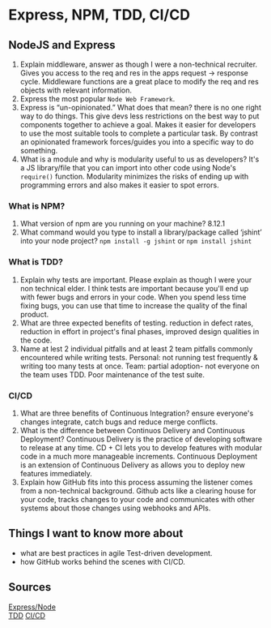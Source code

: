 # Express, NPM, TDD, CI/CD

## NodeJS and Express

1. Explain middleware, answer as though I were a non-technical recruiter. Gives you access to the req and res in the apps request -> response cycle. Middleware functions are a great place to modify the req and res objects with relevant information.
2. Express the most popular `Node Web Framework`.
3. Express is “un-opinionated.” What does that mean? there is no one right way to do things. This give devs less restrictions on the best way to put components together to achieve a goal. Makes it easier for developers to use the most suitable tools to complete a particular task. By contrast an opinionated framework forces/guides you into a specific way to do something.
4. What is a module and why is modularity useful to us as developers? It's a JS library/file that you can import into other code using Node's `require()` function. Modularity minimizes the risks of ending up with programming errors and also makes it easier to spot errors.

### What is NPM?

1. What version of npm are you running on your machine? 8.12.1
2. What command would you type to install a library/package called ‘jshint’ into your node project? `npm install -g jshint` or `npm install jshint`

### What is TDD?

1. Explain why tests are important. Please explain as though I were your non technical elder. I think tests are important because you'll end up with fewer bugs and errors in your code. When you spend less time fixing bugs, you can use that time to increase the quality of the final product.
2. What are three expected benefits of testing. reduction in defect rates, reduction in effort in project's final phases, improved design qualities in the code.
3. Name at lest 2 individual pitfalls and at least 2 team pitfalls commonly encountered while writing tests. Personal: not running test frequently & writing too many tests at once. Team: partial adoption- not everyone on the team uses TDD. Poor maintenance of the test suite.

### CI/CD

1. What are three benefits of Continuous Integration? ensure everyone's changes integrate, catch bugs and reduce merge conflicts.
2. What is the difference between Continuos Delivery and Continuous Deployment? Continuous Delivery is the practice of developing software to release at any time. CD + CI lets you to develop features with modular code in a much more manageable increments. Continuous Deployment is an extension of Continuous Delivery as allows you to deploy new features immediately.
3. Explain how GitHub fits into this process assuming the listener comes from a non-technical background. Github acts like a clearing house for your code, tracks changes to your code and communicates with other systems about those changes using webhooks and APIs.

## Things I want to know more about

- what are best practices in agile Test-driven development.
- how GitHub works behind the scenes with CI/CD.

## Sources

[Express/Node](https://developer.mozilla.org/en-US/docs/Learn/Server-side/Express_Nodejs/Introduction)  
[TDD](https://www.agilealliance.org/glossary/tdd/#q=~(infinite~false~filters~(postType~(~'page~'post~'aa_book~'aa_event_session~'aa_experience_report~'aa_glossary~'aa_research_paper~'aa_video)~tags~(~'tdd))~searchTerm~'~sort~false~sortDirection~'asc~page~1))  
[CI/CD](https://www.youtube.com/watch?v=xSv_m3KhUO8)
